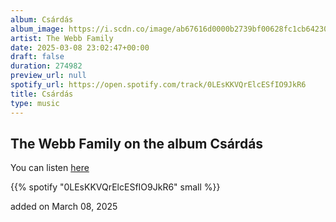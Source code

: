 ```yaml
---
album: Csárdás
album_image: https://i.scdn.co/image/ab67616d0000b2739bf00628fc1cb642302a0832
artist: The Webb Family
date: 2025-03-08 23:02:47+00:00
draft: false
duration: 274982
preview_url: null
spotify_url: https://open.spotify.com/track/0LEsKKVQrElcESfIO9JkR6
title: Csárdás
type: music
---
```



## The Webb Family on the album Csárdás

You can listen [here](https://open.spotify.com/track/0LEsKKVQrElcESfIO9JkR6)

{{% spotify "0LEsKKVQrElcESfIO9JkR6" small %}}

added on March 08, 2025